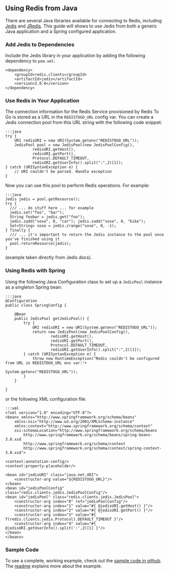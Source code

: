 ## Using Redis from Java

There are several Java libraries available for connecting to Redis, including [Jedis](https://github.com/xetorthio/jedis) and [JRedis](http://code.google.com/p/jredis/). This guide will shows to use Jedis from both a generic Java application and a Spring configured application.

### Add Jedis to Dependencies

Include the Jedis library in your application by adding the following dependency to `pom.xml`:

    <dependency>
        <groupId>redis.clients</groupId>
        <artifactId>jedis</artifactId>
        <version>2.0.0</version>
    </dependency>

### Use Redis in Your Application

The connection information for the Redis Service provisioned by Redis To Go is stored as a URL in the `REDISTOGO_URL` config var. You can create a Jedis connection pool from this URL string with the following code snippet:

    :::java
    try {
    	URI redisURI = new URI(System.getenv("REDISTOGO_URL"));
    	JedisPool pool = new JedisPool(new JedisPoolConfig(),
    			redisURI.getHost(),
    			redisURI.getPort(),
    			Protocol.DEFAULT_TIMEOUT,
    			redisURI.getUserInfo().split(":",2)[1]);
    } catch (URISyntaxException e) {
        // URI couldn't be parsed. Handle exception
    }

Now you can use this pool to perform Redis operations. For example:

    :::java
    Jedis jedis = pool.getResource();
    try {
      /// ... do stuff here ... for example
      jedis.set("foo", "bar");
      String foobar = jedis.get("foo");
      jedis.zadd("sose", 0, "car"); jedis.zadd("sose", 0, "bike"); 
      Set<String> sose = jedis.zrange("sose", 0, -1);
    } finally {
      /// ... it's important to return the Jedis instance to the pool once you've finished using it
      pool.returnResource(jedis);
    }

(example taken directly from Jedis docs).

### Using Redis with Spring

Using the following Java Configuration class to set up a `JedisPool` instance as a singleton Spring bean:

    :::java
    @Configuration
    public class SpringConfig {

    	@Bean
    	public JedisPool getJedisPool() {
    		try {
    			URI redisURI = new URI(System.getenv("REDISTOGO_URL"));
    			return new JedisPool(new JedisPoolConfig(),
    					redisURI.getHost(),
    					redisURI.getPort(),
    					Protocol.DEFAULT_TIMEOUT,
    					redisURI.getUserInfo().split(":",2)[1]);
    		} catch (URISyntaxException e) {
    			throw new RuntimeException("Redis couldn't be configured from URL in REDISTOGO_URL env var:"+ 
    			                            System.getenv("REDISTOGO_URL"));
    		}
    	}
	
    }

or the following XML configuration file:

    :::xml
    <?xml version="1.0" encoding="UTF-8"?>
    <beans xmlns="http://www.springframework.org/schema/beans"
        xmlns:xsi="http://www.w3.org/2001/XMLSchema-instance"
        xmlns:context="http://www.springframework.org/schema/context"
        xsi:schemaLocation="http://www.springframework.org/schema/beans
            http://www.springframework.org/schema/beans/spring-beans-3.0.xsd
            http://www.springframework.org/schema/context
            http://www.springframework.org/schema/context/spring-context-3.0.xsd">

    <context:annotation-config/>
    <context:property-placeholder/>

    <bean id="jedisURI" class="java.net.URI">
        <constructor-arg value="${REDISTOGO_URL}"/>
    </bean>
    <bean id="jedisPoolConfig" class="redis.clients.jedis.JedisPoolConfig"/>
    <bean id="jedisPool" class="redis.clients.jedis.JedisPool">
        <constructor-arg index="0" ref="jedisPoolConfig"/>
        <constructor-arg index="1" value="#{ @jedisURI.getHost() }"/>
        <constructor-arg index="2" value="#{ @jedisURI.getPort() }"/>
        <constructor-arg index="3" value="#{ T(redis.clients.jedis.Protocol).DEFAULT_TIMEOUT }"/>
        <constructor-arg index="4" value="#{ @jedisURI.getUserInfo().split(':',2)[1] }"/>
    </bean>
    </beans>

### Sample Code

To see a complete, working example, check out the [sample code in github](https://github.com/heroku/devcenter-redis-java). The [readme](https://github.com/heroku/devcenter-redis-java/blob/master/README.md) explains more about the example.